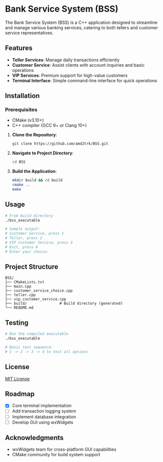
# Bank Service System (BSS)

The Bank Service System (BSS) is a C++ application designed to streamline and manage various banking services, catering to both tellers and customer service representatives.


## Features

- **Teller Services**: Manage daily transactions efficiently
- **Customer Service**: Assist clients with account inquiries and basic operations
- **VIP Services**: Premium support for high-value customers
- **Terminal Interface**: Simple command-line interface for quick operations

## Installation

### Prerequisites
- CMake (v3.10+)
- C++ compiler (GCC 9+ or Clang 10+)

1. **Clone the Repository**:
   ```bash
   git clone https://github.com/amd2trk/BSS.git
   ```

2. **Navigate to Project Directory**:
   ```bash
   cd BSS
   ```

3. **Build the Application**:
   ```bash
   mkdir build && cd build
   cmake ..
   make
   ```

## Usage
```bash
# From build directory
./bss_executable

# Sample output:
# Customer Service, press 1
# Teller, press 2
# VIP Customer Service, press 3
# Exit, press 4
# Enter your choice:
```

## Project Structure
```
BSS/
├── CMakeLists.txt
├── main.cpp
├── customer_service_choice.cpp
├── teller.cpp
├── vip_customer_service.cpp
├── build/               # Build directory (generated)
└── README.md
```

## Testing
```bash
# Run the compiled executable
./bss_executable

# Basic test sequence:
# 1 -> 2 -> 3 -> 4 to test all options
```

## License
[MIT License](LICENSE)

## Roadmap
- [x] Core terminal implementation
- [ ] Add transaction logging system
- [ ] Implement database integration
- [ ] Develop GUI using wxWidgets

## Acknowledgments
- wxWidgets team for cross-platform GUI capabilities
- CMake community for build system support
```

